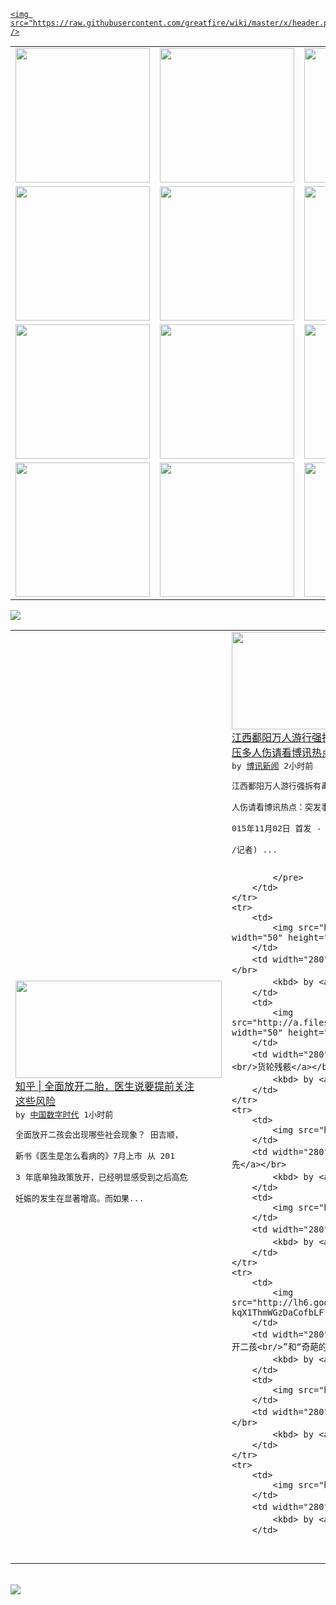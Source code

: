 <a href="https://github.com/greatfire/z/raw/master/FreeBrowser.apk">

    <img src="https://raw.githubusercontent.com/greatfire/wiki/master/x/header.png" />
</a>
<table>
    <tr>
        <td width="262" align="center" valign="center">
            <a href="https://github.com/greatfire/wiki/wiki/nyt" title="纽约时报中文网 国际纵览">
                <img src="https://raw.githubusercontent.com/greatfire/wiki/master/x/nyt_flag.png" width="215" />
            </a>
        </td>
        <td width="262" align="center" valign="center">
            <a href="https://github.com/greatfire/wiki/wiki/dw" title="">
                <img src="https://raw.githubusercontent.com/greatfire/wiki/master/x/dw_flag.png" width="215" />
            </a>
        </td>
        <td width="262" align="center" valign="center">
            <a href="https://github.com/greatfire/wiki/wiki/rmjd" title="">
                <img src="https://raw.githubusercontent.com/greatfire/wiki/master/x/rmjd_flag.png" width="215" />
            </a>
        </td>
    </tr>
    <tr>
        <td width="262" align="center" valign="center">
            <a href="https://github.com/paopaonetizen/website" title="泡泡 - 未经审查的互联网信息">
                <img src="https://raw.githubusercontent.com/greatfire/wiki/master/x/pp_flag.png" width="215" />
            </a>
        </td>
        <td width="262" align="center" valign="center">
            <a href="https://github.com/getlantern/mirror" title="以及自由微博和GreatFire.org官方中文论坛">
                <img src="https://raw.githubusercontent.com/greatfire/wiki/master/x/lantern_flag.png" width="215" />
            </a>
        </td>
        <td width="262" align="center" valign="center">
            <a href="https://github.com/cdtmirrors/m/" title="">
                <img src="https://raw.githubusercontent.com/greatfire/wiki/master/x/cdt_flag.png" width="215" />
            </a>
        </td>
    </tr>
    <tr>
        <td width="262" align="center" valign="center">
            <a href="https://github.com/program-think/blog" title="编程随想的博客">
                <img src="https://raw.githubusercontent.com/greatfire/wiki/master/x/pt_flag.png" width="215" />
            </a>
        </td>
        <td width="262" align="center" valign="center">
            <a href="https://github.com/greatfire/wiki/wiki/bbc" title="">
                <img src="https://raw.githubusercontent.com/greatfire/wiki/master/x/bbc_flag.png" width="215" />
            </a>
        </td>
        <td width="262" align="center" valign="center">
            <a href="https://github.com/freeweibo/s" title="自由微博 - 匿名和不受屏蔽的新浪微博搜索">
                <img src="https://raw.githubusercontent.com/greatfire/wiki/master/x/fw_flag.png" width="215" />
            </a>
        </td>
    </tr>
    <tr>
        <td width="262" align="center" valign="center">
            <a href="https://github.com/greatfire/wiki/wiki/google" title="">
                <img src="https://raw.githubusercontent.com/greatfire/wiki/master/x/google_flag.png" width="215" />
            </a>
        </td>
        <td width="262" align="center" valign="center">
            <a href="https://github.com/bxnews/boxun" title="">
                <img src="https://raw.githubusercontent.com/greatfire/wiki/master/x/bx_flag.png" width="215" />
            </a>
        </td>
        <td width="262" align="center" valign="center">
            <a href="https://github.com/greatfire/wiki/wiki/open-source" title="欢迎访问GreatFire.org开发者项目网站">
                <img src="https://raw.githubusercontent.com/greatfire/wiki/master/x/open-source_flag.png" width="215" />
            </a>
        </td>
    </tr>
</table>
<img src="https://raw.githubusercontent.com/greatfire/wiki/master/x/newsfeed text.png" />
<table cols="4">
    <tr>
        <td colspan="2" width="380">
            <a href="http://feedproxy.google.com/~r/chinadigitaltimes/IyPt/~3/zM3BrqsH5bY/">
                <img src="http://chinadigitaltimes.net/chinese/files/2015/11/e0390f66eb80bc593212a4e0bfbc6f16_b.jpg" width="330" height="156" />
            </a>
            </br><a href="http://feedproxy.google.com/~r/chinadigitaltimes/IyPt/~3/zM3BrqsH5bY/">知乎 | 全面放开二胎，医生说要提前关注<br/>这些风险</a></br>
            <kbd> by <a href="http://chinadigitaltimes.net/chinese/">中国数字时代</a> 1小时前 </kbd>
            </br>
            <pre>全面放开二孩会出现哪些社会现象？ 田吉顺，
                <br/>新书《医生是怎么看病的》7月上市 从 201
                <br/>3 年底单独政策放开，已经明显感受到之后高危
                <br/>妊娠的发生在显著增高。而如果...</pre>
        </td>
        <td colspan="2" width="380">
            <a href="http://www.boxun.com/news/gb/china/2015/11/201511020105.shtml">
                <img src="http://www.boxun.com/news/images/2015/11/201511020105china1.jpg" width="330" height="156" />
            </a>
            </br><a href="http://www.boxun.com/news/gb/china/2015/11/201511020105.shtml">江西鄱阳万人游行强拆有毒工厂遭警察开枪镇<br/>压多人伤请看博讯热点：突发事件</a></br>
            <kbd> by <a href="http://www.boxun.com">博讯新闻</a> 2小时前 </kbd>
            </br>
            <pre>江西鄱阳万人游行强拆有毒工厂遭警察开枪镇压多
                <br/>人伤请看博讯热点：突发事件 (博讯北京时间2
                <br/>015年11月02日 首发 - 支持此文作者
                <br/>/记者) ...

            </pre>
        </td>
    </tr>
    <tr>
        <td>
            <img src="http://static01.nyt.com/images/2014/12/17/business/dbpix-dalian-wanda1/dbpix-dalian-wanda1-articleLarge.jpg" width="50" height="50" />
        </td>
        <td width="280"><a href="https://d3qlz4p8smvoli.cloudfront.net/china/20151102/c02wanda/">王健林回应习近平亲属入股万达<br/>报道</a></br>
            <kbd> by <a href="http://m.cn.nytimes.com/">纽约时报</a> 4小时前 </kbd>
        </td>
        <td>
            <img src="http://a.files.bbci.co.uk/worldservice/live/assets/images/2015/11/01/151101214643_el_faro_144x81_reuters_nocredit.jpg" width="50" height="50" />
        </td>
        <td width="280"><a href="http://www.bbc.com/zhongwen/simp/world/2015/11/151101_missing_ship_found">美国海军据信找到一个月前失踪<br/>货轮残骸</a></br>
            <kbd> by <a href="http://www.bbc.co.uk/zhongwen/simp">BBC</a> 4小时前 </kbd>
        </td>
    </tr>
    <tr>
        <td>
            <img src="http://www.dw.com/image/0,,18819459_302,00.jpg" width="50" height="50" />
        </td>
        <td width="280"><a href="http://dw.com/p/1GxtG?maca=chi-GK-text-greatfire-all-chinese-15625-xml-mrss">土耳其大选：埃尔多安明显领先</a></br>
            <kbd> by <a href="http://dw.de">德国之声</a> 9小时前 </kbd>
        </td>
        <td>
            <img src="http://ww3.sinaimg.cn/large/af362785jw1exl682xtf1j208u064q34.jpg" width="50" height="50" />
        </td>
        <td width="280"><a href="https://freeweibo.com/weibo/3904515784686199">//@回红朝://@左手db<br/>: 转发微博</a></br>
            <kbd> by <a href="https://freeweibo.com/">自由微博</a> 11小时前 </kbd>
        </td>
    </tr>
    <tr>
        <td>
            <img src="http://lh6.googleusercontent.com/MH162mSTCHN2J7iuXf6MlEXTZBCYTg2RNQoRlRpGnqfV8V8uFBilZ_i3KV95WU4nptN78DgJFesUjnmfg9mewa0OOJ-kqX1ThmWGzDaCofbLF-JsDb2dYvbiLrkpliX0EEt0y_6P6Q" width="50" height="50" />
        </td>
        <td width="280"><a href="http://feedproxy.google.com/~r/programthink/~3/2g8zsytIIO8/weekly-share-93.html">每周转载：关于“全面放开二孩<br/>”和“奇葩的计生政策”...</a></br>
            <kbd> by <a href="http://program-think.blogspot.com">编程随想</a> 1天前 </kbd>
        </td>
        <td>
            <img src="http://www.rmjdw.com/uploads/allimg/151029/0Q95B362-0.jpg" width="50" height="50" />
        </td>
        <td width="280"><a href="http://www.rmjdw.com//fanfuqianshao/20151029/15225.html">辽宁省发改委书记张小普的“蜕<br/>变”之路 </a></br>
            <kbd> by <a href="http://www.rmjdw.com/">人民监督网</a> 4天前 </kbd>
        </td>
    </tr>
    <tr>
        <td>
            <img src="https://raw.githubusercontent.com/greatfire/wiki/master/x/pp_logo.png" width="50" height="50" />
        </td>
        <td width="280"><a href="https://pao-pao.net/article/626">微妙的舆论引导</a></br>
            <kbd> by <a href="https://pao-pao.net">泡泡</a> 46天前 </kbd>
        </td>
</table>
</br>
<a href="https://github.com/greatfire/z/raw/master/FreeBrowser.apk">
    <img src="https://raw.githubusercontent.com/greatfire/wiki/master/x/download app.png" />
</a>
